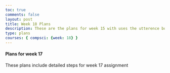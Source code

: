 ```yaml
---
toc: true
comments: false
layout: post
title: Week 18 Plans
description: These are the plans for week 15 with uses the utterence bot
type: plans
courses: { compsci: {week: 18} }
---
```



#### Plans for week 17
These plans include detailed steps for week 17 assignment

<script src="https://utteranc.es/client.js"
    repo="srivaidyas/student2.0"
    issue-term="pathname"
    label="comments"
    theme="github-light"
    crossorigin="anonymous"
    async>
</script>


